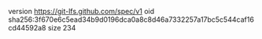version https://git-lfs.github.com/spec/v1
oid sha256:3f670e6c5ead34b9d0196dca0a8c8d46a7332257a17bc5c544caf16cd44592a8
size 234
